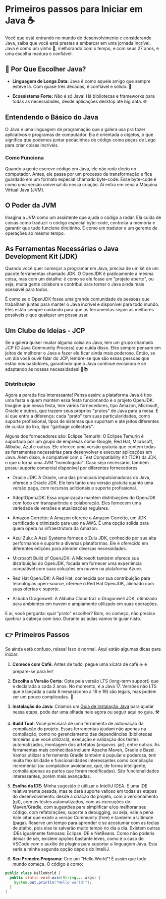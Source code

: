 # Primeiros passos para Iniciar em Java ☕

Você que está entrando no mundo do desenvolvimento e considerando Java, saiba que você está prestes a embarcar em uma jornada incrível. Java é como um vinho 🍷, melhorando com o tempo,
e com seus 27 anos, é uma escolha madura e confiável.

## 🚀 Por Que Escolher Java?

- **Linguagem de Longa Data:** Java é como aquele amigo que sempre esteve lá. Com quase três décadas, é confiável e sólido. 💪

- **Ecossistema Forte:** Não é só Java! Há bibliotecas e frameworks para todas as necessidades, desde aplicações desktop até big data. 🌐

## **Entendendo o Básico do Java**

O Java é uma linguagem de programação que a galera usa pra fazer aplicativos e programas de computador. Ela é orientada a objetos, o que significa que podemos juntar pedacinhos de código
como peças de Lego para criar coisas incríveis.

### **Como Funciona**

Quando a gente escreve código em Java, ele não roda direto no computador. 
Antes, ele passa por um processo de transformação e fica guardado em um formato especial chamado byte-code. Esse byte-code é como uma versão universal da nossa criação.
Aí entra em cena a Máquina Virtual Java (JVM). 

## **O Poder da JVM**

Imagina a JVM como um assistente que ajuda o código a rodar. Ela cuida de coisas como traduzir o código especial byte-code, controlar a memória e garantir que tudo funcione direitinho. 
É como um tradutor e um gerente de operações ao mesmo tempo.

## **As Ferramentas Necessárias o Java Development Kit (JDK)**

Quando você quer começar a programar em Java, precisa de um kit de um pacote ferramentas chamado JDK.
O OpenJDK é praticamente a mesma coisa, mas com um detalhe: é como se ele fosse um "projeto aberto",
ou seja, muita gente colabora e contribui para tornar o Java ainda mais acessível para todos.

É como se o OpenJDK fosse uma grande comunidade de pessoas que trabalham juntas para manter o Java incrível e disponível para todo mundo.
Eles estão sempre cuidando para que as ferramentas sejam as melhores possíveis e que qualquer um possa usar.

## **Um Clube de Ideias - JCP**

Se a galera quiser mudar alguma coisa no Java, tem um grupo chamado JCP (O Java Community Process) que cuida disso. Eles sempre pensam em jeitos de melhorar o Java e fazer ele ficar ainda mais poderoso.
Então, se um dia você ouvir falar do JCP, lembre-se que são essas pessoas que estão nos bastidores, garantindo que o Java continue evoluindo e se adaptando às nossas necessidades! 🤝📚

### Distribuição

Agora a parada fica interessante! Pensa assim: a plataforma Java é tipo uma festa e quem mantém essa festa funcionando é o projeto OpenJDK.
Imagine que nessa festa, tem vários fornecedores, tipo Amazon, Microsoft, Oracle e outros, que trazem seus próprios "pratos" de Java para a mesa.
E aí que entra a diferença: cada "prato" tem suas particularidades, como suporte profissional, tipos de sistemas que suportam e até jeitos diferentes de cuidar do lixo, tipo "garbage collectors".

Alguns dos fornecedores são:
Eclipse Temurin: O Eclipse Temurin é suportado por um grupo de empresas como Google, Red Hat, Microsoft, Alibaba, Azul e outras. Ele oferece uma versão gratuita que contém todas as ferramentas necessárias para desenvolver e executar aplicações em Java. Além disso, é compatível com o Test Compatibility Kit (TCK) da JDK, o que o torna uma JVM "homologada". Caso seja necessário, também possui suporte comercial disponível por diferentes fornecedores.

- Oracle JDK: A Oracle, uma das principais impulsionadoras do Java, oferece o Oracle JDK. Ele tem tanto uma versão gratuita quanto uma versão paga, com recursos adicionais e suporte profissional.

- AdoptOpenJDK: Essa organização mantém distribuições do OpenJDK com foco em transparência e colaboração. Eles fornecem uma variedade de versões e atualizações regulares.

- Amazon Corretto: A Amazon oferece o Amazon Corretto, um JDK certificado e otimizado para uso na AWS. É uma opção sólida para quem opera na infraestrutura da Amazon.

- Azul Zulu: A Azul Systems fornece o Zulu JDK, conhecido por sua alta performance e suporte a diversas plataformas. Ele é oferecido em diferentes edições para atender diversas necessidades.

- Microsoft Build of OpenJDK: A Microsoft também oferece sua distribuição do OpenJDK, focada em fornecer uma experiência compatível com suas soluções em nuvem na plataforma Azure.

- Red Hat OpenJDK: A Red Hat, conhecida por sua contribuição para tecnologias open-source, oferece o Red Hat OpenJDK, alinhado com suas ofertas e suporte.

- Alibaba Dragonwell: A Alibaba Cloud traz o Dragonwell JDK, otimizado para ambientes em nuvem e amplamente utilizado em suas operações.

E aí, você pergunta: qual "prato" escolher? Bom, no começo, não precisa quebrar a cabeça com isso. Durante as aulas vamos te guiar nisto. 


## 👉 Primeiros Passos

Se ainda está confuso, relaxa! Isso é normal. Aqui estão algumas dicas para iniciar:

1. **Comece com Café:** Antes de tudo, pegue uma xícara de café ☕ e prepare-se para ler!

2. **Escolha a Versão Certa:** Opte pela versão LTS (long-term support) que é declarada a cada 2 anos. No momento, é a Java 17. Versões não LTS que é
lançada a cada 6 meses(como a 18 e 19) são legais, mas podem ser um pouco complicadas. 📅

4. **Instalação do Java:** Criamos um [Guia de Instalação Java](java_install.md) para ajudar nessa etapa, pode dar uma olhada nele agora ou seguir aqui no guia. 🛠️

5. **Build Tool:** Você precisará de uma ferramenta de automação da compilação do projeto. Essas ferramentas ajudam não apenas na compilação, como no gerenciamento das dependências (bibliotecas terceiras que você utilizará), execução e validação dos testes automatizados, montagem dos artefatos (arquivos .jar), entre outras. As ferramentas mais conhecidas incluem Apache Maven, Gradle e Bazel. Vamos utilizar a ferramenta Gradle também é popular e poderosa, tem muita flexibilidade e funcionalidades interessantes como compilação incremental (ou compilation avoidance, que, de forma inteligente, compila apenas as partes que foram modificadas). São funcionalidades interessantes, porém mais avançadas.

6. **Esolha da IDE:** Minha sugestão é utilizar o IntelliJ IDEA. É uma IDE relativamente pesada, mas te dará suporte valioso em todas as etapas do desenvolvimento: desde a criação do projeto, com o versionamento (git), com os testes automatizados, com as execuções do Maven/Gradle, com sugestões para simplificar e/ou melhorar seu código, com refatorações, suporte a debugging, ou seja, vale a pena. Vale citar que existe a versão Community (free) e também a Ultimate (paga). Reserve um tempo para aprender e se acostumar com as teclas de atalho, pois elas te salvarão muito tempo no dia a dia. Existem outras IDEs igualmente famosas: Eclipse IDE e NetBeans. Como não poderia deixar de ser, existem opções bastante leves, como é o caso do VSCode com o auxílio de plugins para suportar a linguagem Java. Esta seria a minha segunda opção depois do IntelliJ.

7. **Seu Primeiro Programa:** Crie um "Hello World"! É assim que todo mundo começa. O código é como:

```java
public class HelloWorld {
  public static void main(String... args) {
    System.out.println("Hello world!");
  }
}
```

